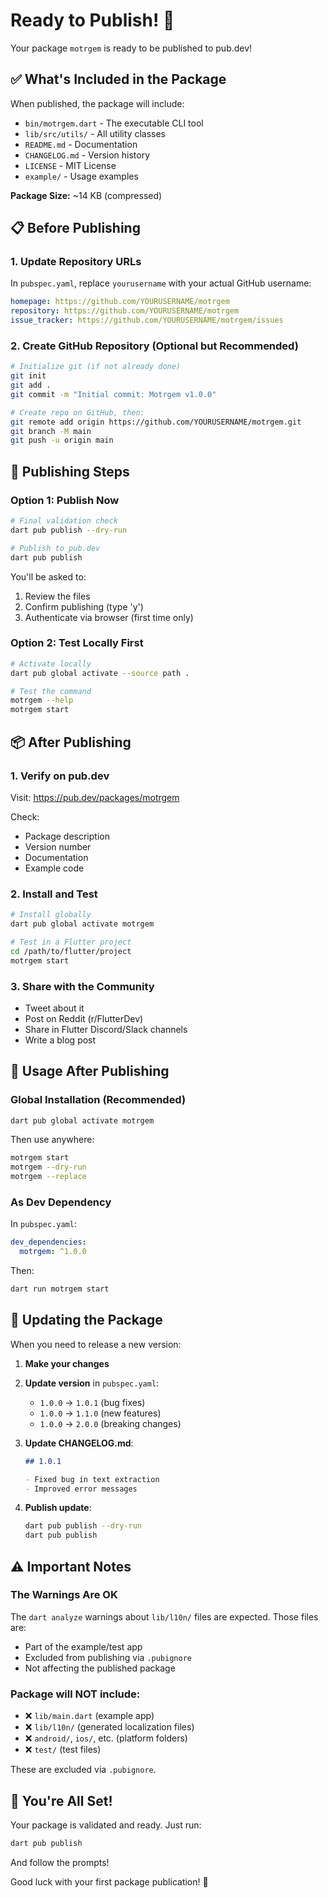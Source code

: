 # Ready to Publish! 🚀

Your package `motrgem` is ready to be published to pub.dev!

## ✅ What's Included in the Package

When published, the package will include:

- `bin/motrgem.dart` - The executable CLI tool
- `lib/src/utils/` - All utility classes
- `README.md` - Documentation
- `CHANGELOG.md` - Version history
- `LICENSE` - MIT License
- `example/` - Usage examples

**Package Size:** ~14 KB (compressed)

## 📋 Before Publishing

### 1. Update Repository URLs

In `pubspec.yaml`, replace `yourusername` with your actual GitHub username:

```yaml
homepage: https://github.com/YOURUSERNAME/motrgem
repository: https://github.com/YOURUSERNAME/motrgem
issue_tracker: https://github.com/YOURUSERNAME/motrgem/issues
```

### 2. Create GitHub Repository (Optional but Recommended)

```bash
# Initialize git (if not already done)
git init
git add .
git commit -m "Initial commit: Motrgem v1.0.0"

# Create repo on GitHub, then:
git remote add origin https://github.com/YOURUSERNAME/motrgem.git
git branch -M main
git push -u origin main
```

## 🚀 Publishing Steps

### Option 1: Publish Now

```bash
# Final validation check
dart pub publish --dry-run

# Publish to pub.dev
dart pub publish
```

You'll be asked to:

1. Review the files
2. Confirm publishing (type 'y')
3. Authenticate via browser (first time only)

### Option 2: Test Locally First

```bash
# Activate locally
dart pub global activate --source path .

# Test the command
motrgem --help
motrgem start
```

## 📦 After Publishing

### 1. Verify on pub.dev

Visit: https://pub.dev/packages/motrgem

Check:

- Package description
- Version number
- Documentation
- Example code

### 2. Install and Test

```bash
# Install globally
dart pub global activate motrgem

# Test in a Flutter project
cd /path/to/flutter/project
motrgem start
```

### 3. Share with the Community

- Tweet about it
- Post on Reddit (r/FlutterDev)
- Share in Flutter Discord/Slack channels
- Write a blog post

## 🎯 Usage After Publishing

### Global Installation (Recommended)

```bash
dart pub global activate motrgem
```

Then use anywhere:

```bash
motrgem start
motrgem --dry-run
motrgem --replace
```

### As Dev Dependency

In `pubspec.yaml`:

```yaml
dev_dependencies:
  motrgem: ^1.0.0
```

Then:

```bash
dart run motrgem start
```

## 🔄 Updating the Package

When you need to release a new version:

1. **Make your changes**

2. **Update version** in `pubspec.yaml`:

   - `1.0.0` → `1.0.1` (bug fixes)
   - `1.0.0` → `1.1.0` (new features)
   - `1.0.0` → `2.0.0` (breaking changes)

3. **Update CHANGELOG.md**:

   ```markdown
   ## 1.0.1

   - Fixed bug in text extraction
   - Improved error messages
   ```

4. **Publish update**:
   ```bash
   dart pub publish --dry-run
   dart pub publish
   ```

## ⚠️ Important Notes

### The Warnings Are OK

The `dart analyze` warnings about `lib/l10n/` files are expected. Those files are:

- Part of the example/test app
- Excluded from publishing via `.pubignore`
- Not affecting the published package

### Package will NOT include:

- ❌ `lib/main.dart` (example app)
- ❌ `lib/l10n/` (generated localization files)
- ❌ `android/`, `ios/`, etc. (platform folders)
- ❌ `test/` (test files)

These are excluded via `.pubignore`.

## 🎉 You're All Set!

Your package is validated and ready. Just run:

```bash
dart pub publish
```

And follow the prompts!

Good luck with your first package publication! 🚀
